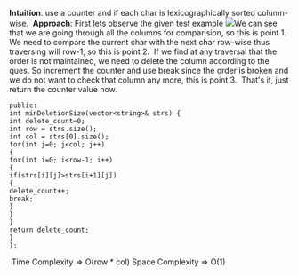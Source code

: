 **Intuition**: use a counter and if each char is lexicographically sorted column-wise.
​
**Approach**:
First lets observe the given test example
![](https://assets.leetcode.com/users/images/507a5d35-64d3-459c-a1bd-da9e768f0ded_1672712407.6624835.png)
​
We can see that we are going through all the columns for comparision, so this is point 1.
​
We need to compare the current char with the next char row-wise thus traversing will row-1, so this is point 2.
​
If we find at any traversal that the order is not maintained, we need to delete the column according to the ques. So increment the counter and use break since the order is broken and we do not want to check that column any more, this is point 3.
​
That's it, just return the counter value now.
​
​
​
```
public:
int minDeletionSize(vector<string>& strs) {
int delete_count=0;
int row = strs.size();
int col = strs[0].size();
for(int j=0; j<col; j++)
{
for(int i=0; i<row-1; i++)
{
if(strs[i][j]>strs[i+1][j])
{
delete_count++;
break;
}
}
}
return delete_count;
}
};
```
​
Time Complexity => O(row * col)
Space Complexity => O(1)